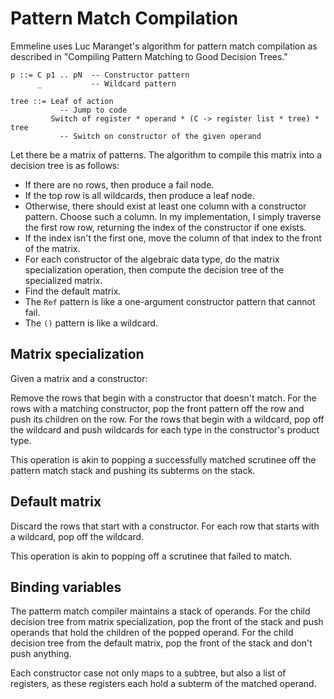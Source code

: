 # Pattern Match Compilation

Emmeline uses Luc Maranget's algorithm for pattern match compilation as
described in "Compiling Pattern Matching to Good Decision Trees."

    p ::= C p1 .. pN  -- Constructor pattern
          _           -- Wildcard pattern

    tree ::= Leaf of action
               -- Jump to code
             Switch of register * operand * (C -> register list * tree) * tree
               -- Switch on constructor of the given operand

Let there be a matrix of patterns. The algorithm to compile this matrix into a
decision tree is as follows:

- If there are no rows, then produce a fail node.
- If the top row is all wildcards, then produce a leaf node.
- Otherwise, there should exist at least one column with a constructor pattern.
  Choose such a column. In my implementation, I simply traverse the first row
  row, returning the index of the constructor if one exists.
- If the index isn't the first one, move the column of that index to the front
  of the matrix.
- For each constructor of the algebraic data type, do the matrix specialization
  operation, then compute the decision tree of the specialized matrix.
- Find the default matrix.
- The `Ref` pattern is like a one-argument constructor pattern that cannot fail.
- The `()` pattern is like a wildcard.

## Matrix specialization

Given a matrix and a constructor:

Remove the rows that begin with a constructor that doesn't match. For the rows
with a matching constructor, pop the front pattern off the row and push its
children on the row. For the rows that begin with a wildcard, pop off the
wildcard and push wildcards for each type in the constructor's product type.

This operation is akin to popping a successfully matched scrutinee off the
pattern match stack and pushing its subterms on the stack.

## Default matrix

Discard the rows that start with a constructor. For each row that starts with a
wildcard, pop off the wildcard.

This operation is akin to popping off a scrutinee that failed to match.

## Binding variables

The patterm match compiler maintains a stack of operands. For the child decision
tree from matrix specialization, pop the front of the stack and push operands
that hold the children of the popped operand. For the child decision tree from
the default matrix, pop the front of the stack and don't push anything.

Each constructor case not only maps to a subtree, but also a list of registers,
as these registers each hold a subterm of the matched operand.
